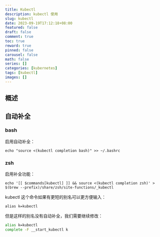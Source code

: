 ```yaml
---
title: Kubectl
description: kubectl 使用
slug: kubectl
date: 2023-09-19T17:12:18+08:00
featured: false
draft: false
comment: true
toc: true
reward: true
pinned: false
carousel: false
math: false
series: []
categories: [kubernetes]
tags: [kubectl]
images: []
---
```


## 概述

## 自动补全

### bash

启用自动补全：

```shell
echo "source <(kubectl completion bash)" >> ~/.bashrc
```

### zsh

启用补全功能：

```shell
echo '[[ $commands[kubectl] ]] && source <(kubectl completion zsh)' > $(brew --prefix)/share/zsh/site-functions/_kubectl
```

kubectl 这个命令如果有更短的别名可以更方便输入：

```shell
alias k=kubectl
```

但是这样的别名没有自动补全，我们需要继续修改：

```sh
alias k=kubectl
complete -F __start_kubectl k
```

